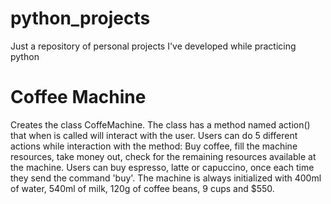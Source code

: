 # python_projects
Just a repository of personal projects I've developed while practicing python

# Coffee Machine
Creates the class CoffeMachine. The class has a method named action() that when is called will interact with the user.
Users can do 5 different actions while interaction with the method: Buy coffee, fill the machine resources, take money out, check for the remaining resources available at the machine.
Users can buy espresso, latte or capuccino, once each time they send the command 'buy'.
The machine is always initialized with 400ml of water, 540ml of milk, 120g of coffee beans, 9 cups and $550.
